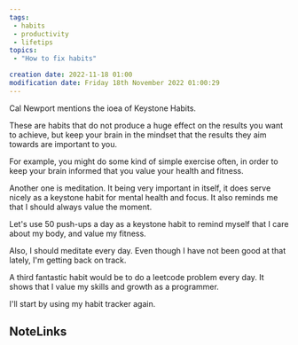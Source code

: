 ```yaml
---
tags: 
 - habits
 - productivity
 - lifetips
topics: 
 - "How to fix habits"

creation date: 2022-11-18 01:00
modification date: Friday 18th November 2022 01:00:29
---
```


Cal Newport mentions the ioea of Keystone Habits. 

These are habits that do not produce a huge effect on the results you want to achieve, but keep your brain in the mindset that the results they aim towards are important to you. 

For example, you might do some kind of simple exercise often, in order to keep your brain informed that you value your health and fitness. 

Another one is meditation. It being very important in itself, it does serve nicely as a keystone habit for mental health and focus. It also reminds me that I should always value the moment. 

Let's use 50 push-ups a day as a keystone habit to remind myself that I care about my body, and value my fitness. 

Also, I should meditate every day. Even though I have not been good at that lately, I'm getting back on track. 

A third fantastic habit would be to do a leetcode problem every day. It shows that I value my skills and growth as a programmer.

I'll start by using my habit tracker again. 


## NoteLinks
